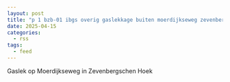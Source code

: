 ```yaml
---
layout: post
title: "p 1 bzb-01 ibgs overig gaslekkage buiten moerdijkseweg zevenbergschen hoek 203093 201132"
date: 2025-04-15
categories: 
  - rss
tags: 
  - feed
---
```


Gaslek op Moerdijkseweg in Zevenbergschen Hoek
